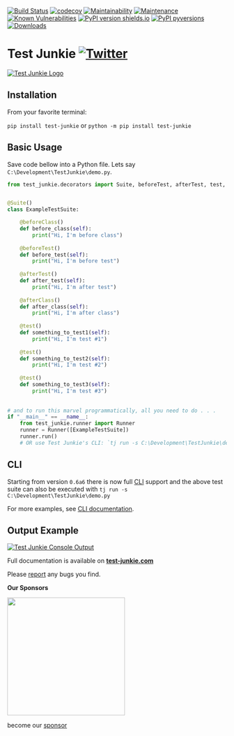 [![Build Status](https://travis-ci.com/ArturSpirin/test_junkie.svg?branch=master)](https://travis-ci.com/ArturSpirin/test_junkie) 
[![codecov](https://codecov.io/gh/ArturSpirin/test_junkie/branch/master/graph/badge.svg)](https://codecov.io/gh/ArturSpirin/test_junkie) 
[![Maintainability](https://api.codeclimate.com/v1/badges/40b17ed68d5b3eca140b/maintainability)](https://codeclimate.com/github/ArturSpirin/test_junkie/maintainability)
[![Maintenance](https://img.shields.io/badge/Maintained%3F-yes-green.svg)](https://github.com/ArturSpirin/test_junkie/graphs/commit-activity)
[![Known Vulnerabilities](https://snyk.io/test/github/ArturSpirin/test_junkie/badge.svg?targetFile=requirements.txt)](https://snyk.io/test/github/ArturSpirin/test_junkie?targetFile=requirements.txt) 
[![PyPI version shields.io](https://img.shields.io/pypi/v/test_junkie.svg)](https://pypi.python.org/pypi/test_junkie/) 
[![PyPI pyversions](https://img.shields.io/pypi/pyversions/test_junkie.svg)](https://pypi.python.org/pypi/test_junkie/)
[![Downloads](https://pepy.tech/badge/test-junkie)](https://pepy.tech/project/test-junkie)

# Test Junkie [![Twitter](https://img.shields.io/twitter/url/http/shields.io.svg?style=social)](https://twitter.com/intent/tweet?text=Test+Junkie+is+one+of+the+most+powerful+test+runners+on+Python+that+you+did+not+heard+of+and+you+are+missing+out!&url=https%3A%2F%2Ftest-junkie.com&hashtags=automation,testing,python&original_referer=https%3A%2F%2Fgithub.com%2F&tw_p=tweetbutton)
[![Test Junkie Logo](https://www.test-junkie.com/static/media/logo.png)](https://www.test-junkie.com/)

## Installation

From your favorite terminal:

`pip install test-junkie` or `python -m pip install test-junkie`

## Basic Usage

Save code bellow into a Python file. Lets say `C:\Development\TestJunkie\demo.py`.
```python
from test_junkie.decorators import Suite, beforeTest, afterTest, test, beforeClass, afterClass


@Suite()
class ExampleTestSuite:

    @beforeClass()
    def before_class(self):
        print("Hi, I'm before class")
        
    @beforeTest()
    def before_test(self):
        print("Hi, I'm before test")
        
    @afterTest()
    def after_test(self):
        print("Hi, I'm after test")
        
    @afterClass()
    def after_class(self):
        print("Hi, I'm after class")
        
    @test()
    def something_to_test1(self):
        print("Hi, I'm test #1")
        
    @test()
    def something_to_test2(self):
        print("Hi, I'm test #2")
        
    @test()
    def something_to_test3(self):
        print("Hi, I'm test #3")
        
        
# and to run this marvel programmatically, all you need to do . . .
if "__main__" == __name__:
    from test_junkie.runner import Runner
    runner = Runner([ExampleTestSuite])
    runner.run()
    # OR use Test Junkie's CLI: `tj run -s C:\Development\TestJunkie\demo.py`
```

## CLI

Starting from version `0.6a6` there is now full [CLI](https://www.test-junkie.com/documentation/#cli) 
support and the above test suite can also be executed with `tj run -s C:\Development\TestJunkie\demo.py`

For more examples, see [CLI documentation](https://www.test-junkie.com/documentation/#cli).

## Output Example
[![Test Junkie Console Output](https://www.test-junkie.com/static/media/console_out.jpg)](https://www.test-junkie.com/static/media/console_out.jpg)

Full documentation is available on **[test-junkie.com](https://www.test-junkie.com/)**  

Please [report](https://github.com/ArturSpirin/test_junkie/issues/new?template=bug_report.md) any bugs you find.

**Our Sponsors**

[<img width="270" src="https://www.actocorp.com/wp-content/uploads/2019/02/ActoLogo-red.png">](https://www.actocorp.com)

become our [sponsor](https://www.patreon.com/join/arturspirin?)
